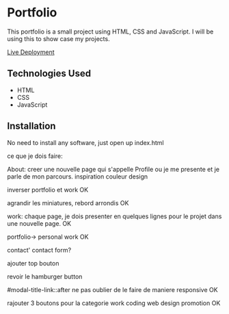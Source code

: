 # Portfolio

This portfolio is a small project using HTML, CSS and JavaScript. 
I will be using this to show case my projects.

[Live Deployment](https://ashashashr.github.io/ar-portfolio-2025/)

## Technologies Used

* HTML
* CSS
* JavaScript

## Installation

No need to install any software, just open up index.html


ce que je dois faire:

About: creer une nouvelle page qui s'appelle Profile ou je me presente et je parle de mon parcours.
inspiration couleur design

inverser portfolio et work OK

agrandir les miniatures, rebord arrondis OK

work: chaque page, je dois presenter en quelques lignes pour le projet dans une nouvelle page. OK

portfolio-> personal work OK

contact' contact form?

ajouter top bouton

revoir le hamburger button

#modal-title-link::after  ne pas oublier de le faire de maniere responsive OK

rajouter 3 boutons pour la categorie work coding web design promotion OK